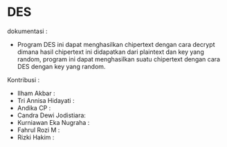 # DES

dokumentasi : 
- Program DES ini dapat menghasilkan chipertext dengan cara decrypt dimana hasil chipertext ini didapatkan dari plaintext dan key yang random, program ini dapat menghasilkan suatu chipertext dengan cara DES dengan key yang random.


Kontribusi :
- Ilham Akbar           :
- Tri Annisa Hidayati   :
- Andika CP             :
- Candra Dewi Jodistiara:
- Kurniawan Eka Nugraha :
- Fahrul Rozi M         :
- Rizki Hakim           :
